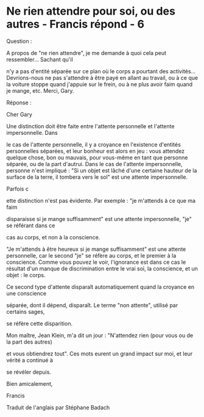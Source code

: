 # Ne rien attendre pour soi, ou des autres - Francis répond - 6

Question : 

A propos de "ne rien attendre", je me demande à quoi cela peut ressembler... Sachant qu'il 

n'y a pas d'entité séparée sur ce plan où le corps a pourtant des activités... Devrions-nous ne pas s'attendre à être payé en allant au travail, ou à ce que la voiture stoppe quand j'appuie sur le frein, ou à ne plus avoir faim quand je mange, etc. Merci, Gary. 

Réponse : 

Cher Gary 

Une distinction doit être faite entre l'attente personnelle et l'attente impersonnelle. Dans 

le cas de l'attente personnelle, il y a croyance en l'existence d'entités personnelles séparées, et leur bonheur est alors en jeu : vous attendez quelque chose, bon ou mauvais, pour vous-même en tant que personne séparée, ou de la part d'autrui. Dans le cas de l'attente impersonnelle, personne n'est impliqué : "Si un objet est lâché d'une certaine hauteur de la surface de la terre, il tombera vers le sol" est une attente impersonnelle. 

Parfois c

ette distinction n'est pas évidente. Par exemple : "je m'attends à ce que ma faim 

disparaisse si je mange suffisamment" est une attente impersonnelle, "je" se référant dans ce 

cas au corps, et non à la conscience.

"Je m'attends à être heureux si je mange suffisamment" est une attente personnelle, car le second "je" se réfère au corps, et le premier à la conscience. Comme vous pouvez le voir, l'ignorance est dans ce cas le résultat d'un manque de discrimination entre le vrai soi, la conscience, et un objet : le corps. 

Ce second type d'attente disparaît automatiquement quand la croyance en une conscience 

séparée, dont il dépend, disparaît. Le terme "non attente", utilisé par certains sages, 

se réfère cette disparition.

Mon maître, Jean Klein, m'a dit un jour : "N'attendez rien (pour vous ou de la part des autres) 

et vous obtiendrez tout". Ces mots eurent un grand impact sur moi, et leur vérité a continué à 

se révéler depuis. 

Bien amicalement, 

Francis

Traduit de l'anglais par Stéphane Badach


